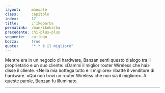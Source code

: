 ```yaml
---
layout:     manuale
class:      capitolo
index:      17
title:      L'Ikebarba
permalink:  /man/ikebarba
precedente: chi-plus-plus
seguente:   epilogo
bozza:      true
quote:      "*.* è il migliore"
---
```



Mentre era in un negozio di hardware, Banzan sentì questo dialogo tra il proprietario e un suo cliente:
«Dammi il miglior router Wireless che hai» disse il cliente.
«Nella mia bottega tutto è il migliore» ribatté il venditore di hardware. «Qui non trovi un router Wireless che non sia il migliore».
A queste parole, Banzan fu illuminato.

---
